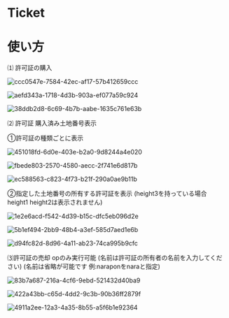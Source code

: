 # Ticket

# 使い方

⑴ 許可証の購入 

![ccc0547e-7584-42ec-af17-57b412659ccc](https://user-images.githubusercontent.com/43005911/52064400-ee5fa800-25b7-11e9-9aee-d3656b69104f.png)

![aefd343a-1718-4d3b-903a-ef077a59c924](https://user-images.githubusercontent.com/43005911/52064198-7beec800-25b7-11e9-8442-cff08fd8e981.png)

![38ddb2d8-6c69-4b7b-aabe-1635c761e63b](https://user-images.githubusercontent.com/43005911/52064535-29fa7200-25b8-11e9-96e7-7d3330ba1a01.png)

⑵ 許可証 購入済み土地番号表示

①許可証の種類ごとに表示

![451018fd-6d0e-403e-b2a0-9d8244a4e020](https://user-images.githubusercontent.com/43005911/52064745-95dcda80-25b8-11e9-83bc-4f1d9de27693.png)

![fbede803-2570-4580-aecc-2f741e6d817b](https://user-images.githubusercontent.com/43005911/52065015-0e439b80-25b9-11e9-9de5-19da072c0399.png)

![ec588563-c823-4f73-b21f-290a0ae9b11b](https://user-images.githubusercontent.com/43005911/52064789-a7be7d80-25b8-11e9-8457-745259fd7d2b.png)

②指定した土地番号の所有する許可証を表示
(height3を持っている場合 height1 height2は表示されません)

![1e2e6acd-f542-4d39-b15c-dfc5eb096d2e](https://user-images.githubusercontent.com/43005911/52065499-fae50000-25b9-11e9-99f4-731dbf94d722.png)

![5b1ef494-2bb9-48b4-a3ef-585d7aed1e6b](https://user-images.githubusercontent.com/43005911/52065524-0b957600-25ba-11e9-850a-fdc7a9ce683d.png)

![d94fc82d-8d96-4a11-ab23-74ca995b9cfc](https://user-images.githubusercontent.com/43005911/52065547-17813800-25ba-11e9-8adb-54ba9ca49b42.png)

⑶許可証の売却 opのみ実行可能
(名前は許可証の所有者の名前を入力してください)
(名前は省略が可能です 例:naraponをnaraと指定)

![83b7a687-216a-4cf6-9ebd-521432d40ba9](https://user-images.githubusercontent.com/43005911/52065840-b148e500-25ba-11e9-9224-d5d67c6a661b.png)

![422a43bb-c65d-4dd2-9c3b-90b36ff2879f](https://user-images.githubusercontent.com/43005911/52065867-bd34a700-25ba-11e9-9496-eebbba2a5804.png)

![4911a2ee-12a3-4a35-8b55-a5f6b1e92364](https://user-images.githubusercontent.com/43005911/52065881-c4f44b80-25ba-11e9-887e-c963a47e6aeb.png)
